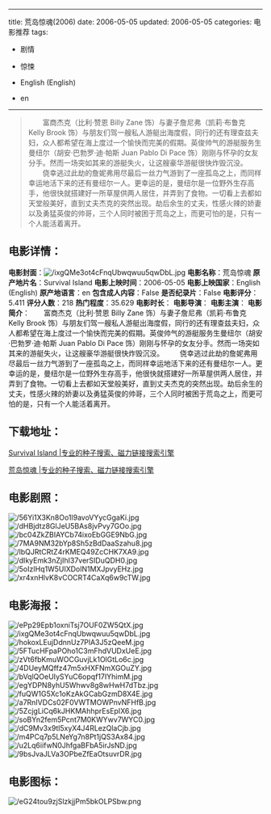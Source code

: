 
---
title: 荒岛惊魂(2006)
date: 2006-05-05
updated: 2006-05-05
categories: 电影推荐
tags:
- 剧情
- 惊悚

- English (English)
- en
---


> 　　富商杰克（比利·赞恩 Billy Zane 饰）与妻子詹尼弗（凯莉·布鲁克 Kelly Brook 饰）与朋友们驾一艘私人游艇出海度假，同行的还有理查兹夫妇，众人都希望在海上度过一个愉快而完美的假期。英俊帅气的游艇服务生曼纽尔（胡安·巴勃罗·迪·帕斯 Juan Pablo Di Pace 饰）刚刚与怀孕的女友分手。然而一场突如其来的游艇失火，让这艘豪华游艇很快炸毁沉没。  　　侥幸逃过此劫的詹妮弗用尽最后一丝力气游到了一座孤岛之上，而同样幸运地活下来的还有曼纽尔一人。更幸运的是，曼纽尔是一位野外生存高手，他很快就搭建好一所草屋供两人居住，并弄到了食物。一切看上去都如天堂般美好，直到丈夫杰克的突然出现。劫后余生的丈夫，性感火辣的娇妻以及勇猛英俊的帅哥，三个人同时被困于荒岛之上，而更可怕的是，只有一个人能活着离开。

## **电影详情**：

**电影封面**：<img src="https://image.tmdb.org/t/p/w200/ixgQMe3ot4cFnqUbwqwuu5qwDbL.jpg" alt="/ixgQMe3ot4cFnqUbwqwuu5qwDbL.jpg" title="/ixgQMe3ot4cFnqUbwqwuu5qwDbL.jpg">
**电影名称**：荒岛惊魂
**原产地片名**：Survival Island
**电影上映时间**：2006-05-05
**电影上映国家**：English (English)
**原产地语言**：en
**包含成人内容**：False
**是否纪录片**：False
**电影评分**：5.411
**评分人数**：218
**热门程度**：35.629
**电影时长**：
**电影导演**：
**电影主演**：
**电影简介**：　　富商杰克（比利·赞恩 Billy Zane 饰）与妻子詹尼弗（凯莉·布鲁克 Kelly Brook 饰）与朋友们驾一艘私人游艇出海度假，同行的还有理查兹夫妇，众人都希望在海上度过一个愉快而完美的假期。英俊帅气的游艇服务生曼纽尔（胡安·巴勃罗·迪·帕斯 Juan Pablo Di Pace 饰）刚刚与怀孕的女友分手。然而一场突如其来的游艇失火，让这艘豪华游艇很快炸毁沉没。  　　侥幸逃过此劫的詹妮弗用尽最后一丝力气游到了一座孤岛之上，而同样幸运地活下来的还有曼纽尔一人。更幸运的是，曼纽尔是一位野外生存高手，他很快就搭建好一所草屋供两人居住，并弄到了食物。一切看上去都如天堂般美好，直到丈夫杰克的突然出现。劫后余生的丈夫，性感火辣的娇妻以及勇猛英俊的帅哥，三个人同时被困于荒岛之上，而更可怕的是，只有一个人能活着离开。

## **下载地址**：
[Survival Island |专业的种子搜索、磁力链接搜索引擎](https://movie.amd794.com:2083/?search=Survival%20Island&ordering=&mode=match_phrase&page_size=10&page=1)

[荒岛惊魂 |专业的种子搜索、磁力链接搜索引擎](https://movie.amd794.com:2083/?search=%E8%8D%92%E5%B2%9B%E6%83%8A%E9%AD%82&ordering=&mode=match_phrase&page_size=10&page=1)
 

## **电影剧照**：
<img src="https://image.tmdb.org/t/p/original/56Yi1X3Kn8Oo1l9avoVYycGgaKi.jpg" alt="/56Yi1X3Kn8Oo1l9avoVYycGgaKi.jpg" title="/56Yi1X3Kn8Oo1l9avoVYycGgaKi.jpg"><img src="https://image.tmdb.org/t/p/original/dHBjdtz8GlJeU5BAs8jvPvy7GOo.jpg" alt="/dHBjdtz8GlJeU5BAs8jvPvy7GOo.jpg" title="/dHBjdtz8GlJeU5BAs8jvPvy7GOo.jpg"><img src="https://image.tmdb.org/t/p/original/bc04ZkZBIAYCb74ixoEbGGE9NbG.jpg" alt="/bc04ZkZBIAYCb74ixoEbGGE9NbG.jpg" title="/bc04ZkZBIAYCb74ixoEbGGE9NbG.jpg"><img src="https://image.tmdb.org/t/p/original/7MA9NM32bYp8Sh5zBdDaaSzahu8.jpg" alt="/7MA9NM32bYp8Sh5zBdDaaSzahu8.jpg" title="/7MA9NM32bYp8Sh5zBdDaaSzahu8.jpg"><img src="https://image.tmdb.org/t/p/original/lbQJRtCRtZ4rKMEQ49ZcCHK7XA9.jpg" alt="/lbQJRtCRtZ4rKMEQ49ZcCHK7XA9.jpg" title="/lbQJRtCRtZ4rKMEQ49ZcCHK7XA9.jpg"><img src="https://image.tmdb.org/t/p/original/dIkyEmk3nZjIhI37verSIDuQDH0.jpg" alt="/dIkyEmk3nZjIhI37verSIDuQDH0.jpg" title="/dIkyEmk3nZjIhI37verSIDuQDH0.jpg"><img src="https://image.tmdb.org/t/p/original/5oIzIHq1W5UIXDolN1MXJpvyEHz.jpg" alt="/5oIzIHq1W5UIXDolN1MXJpvyEHz.jpg" title="/5oIzIHq1W5UIXDolN1MXJpvyEHz.jpg"><img src="https://image.tmdb.org/t/p/original/xr4xnHlvK8vCOCRT4CaXq6w9cTW.jpg" alt="/xr4xnHlvK8vCOCRT4CaXq6w9cTW.jpg" title="/xr4xnHlvK8vCOCRT4CaXq6w9cTW.jpg">

## **电影海报**：
<img src="https://image.tmdb.org/t/p/original/ePp29Epb1oxniTsj7OUF0ZW5QtX.jpg" alt="/ePp29Epb1oxniTsj7OUF0ZW5QtX.jpg" title="/ePp29Epb1oxniTsj7OUF0ZW5QtX.jpg"><img src="https://image.tmdb.org/t/p/original/ixgQMe3ot4cFnqUbwqwuu5qwDbL.jpg" alt="/ixgQMe3ot4cFnqUbwqwuu5qwDbL.jpg" title="/ixgQMe3ot4cFnqUbwqwuu5qwDbL.jpg"><img src="https://image.tmdb.org/t/p/original/hokoxLEujDdnnUz7PlA3J5zQeeM.jpg" alt="/hokoxLEujDdnnUz7PlA3J5zQeeM.jpg" title="/hokoxLEujDdnnUz7PlA3J5zQeeM.jpg"><img src="https://image.tmdb.org/t/p/original/5FTucHFpaPOho1C3mFhdVUDxUeE.jpg" alt="/5FTucHFpaPOho1C3mFhdVUDxUeE.jpg" title="/5FTucHFpaPOho1C3mFhdVUDxUeE.jpg"><img src="https://image.tmdb.org/t/p/original/zVt6fbKmuWOCGuvjLk1OlGtLo6c.jpg" alt="/zVt6fbKmuWOCGuvjLk1OlGtLo6c.jpg" title="/zVt6fbKmuWOCGuvjLk1OlGtLo6c.jpg"><img src="https://image.tmdb.org/t/p/original/4DUeyMQffz47m5xHXFNmXGOuZY.jpg" alt="/4DUeyMQffz47m5xHXFNmXGOuZY.jpg" title="/4DUeyMQffz47m5xHXFNmXGOuZY.jpg"><img src="https://image.tmdb.org/t/p/original/bVqlQOeUIySYuC6opqf17IYhimM.jpg" alt="/bVqlQOeUIySYuC6opqf17IYhimM.jpg" title="/bVqlQOeUIySYuC6opqf17IYhimM.jpg"><img src="https://image.tmdb.org/t/p/original/egYDPN8yhU5Whwv8g8wHwH7dTbz.jpg" alt="/egYDPN8yhU5Whwv8g8wHwH7dTbz.jpg" title="/egYDPN8yhU5Whwv8g8wHwH7dTbz.jpg"><img src="https://image.tmdb.org/t/p/original/fuQW1G5Xc1oKzAkGCabGzmD8X4E.jpg" alt="/fuQW1G5Xc1oKzAkGCabGzmD8X4E.jpg" title="/fuQW1G5Xc1oKzAkGCabGzmD8X4E.jpg"><img src="https://image.tmdb.org/t/p/original/a7RnIVDCs02F0VWTMOWPnvNFHfB.jpg" alt="/a7RnIVDCs02F0VWTMOWPnvNFHfB.jpg" title="/a7RnIVDCs02F0VWTMOWPnvNFHfB.jpg"><img src="https://image.tmdb.org/t/p/original/5ZcjgLiCq6kJHKMAhhprEsEpIX6.jpg" alt="/5ZcjgLiCq6kJHKMAhhprEsEpIX6.jpg" title="/5ZcjgLiCq6kJHKMAhhprEsEpIX6.jpg"><img src="https://image.tmdb.org/t/p/original/soBYn2fem5Pcnt7M0KWYwv7WYC0.jpg" alt="/soBYn2fem5Pcnt7M0KWYwv7WYC0.jpg" title="/soBYn2fem5Pcnt7M0KWYwv7WYC0.jpg"><img src="https://image.tmdb.org/t/p/original/dC9Mv3x9tl5xyX4J4RLezQlaCjb.jpg" alt="/dC9Mv3x9tl5xyX4J4RLezQlaCjb.jpg" title="/dC9Mv3x9tl5xyX4J4RLezQlaCjb.jpg"><img src="https://image.tmdb.org/t/p/original/m4PCq7p5LNeYg7n8Pt1jQS3Ax84.jpg" alt="/m4PCq7p5LNeYg7n8Pt1jQS3Ax84.jpg" title="/m4PCq7p5LNeYg7n8Pt1jQS3Ax84.jpg"><img src="https://image.tmdb.org/t/p/original/u2Lq6iifwN0JhfgaBFbA5irJsND.jpg" alt="/u2Lq6iifwN0JhfgaBFbA5irJsND.jpg" title="/u2Lq6iifwN0JhfgaBFbA5irJsND.jpg"><img src="https://image.tmdb.org/t/p/original/9bsJvaJLVa3OPbeZfEaOtsuvrDR.jpg" alt="/9bsJvaJLVa3OPbeZfEaOtsuvrDR.jpg" title="/9bsJvaJLVa3OPbeZfEaOtsuvrDR.jpg">

## **电影图标**：
<img src="https://image.tmdb.org/t/p/original/eG24tou9zjSlzkjjPm5bkOLPSbw.png" alt="/eG24tou9zjSlzkjjPm5bkOLPSbw.png" title="/eG24tou9zjSlzkjjPm5bkOLPSbw.png">
